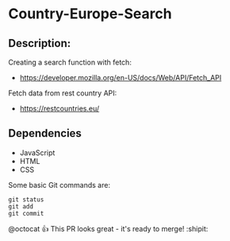 # Country-Europe-Search

## Description:
Creating a search function with fetch:
* https://developer.mozilla.org/en-US/docs/Web/API/Fetch_API

Fetch data from rest country API:
* https://restcountries.eu/

## Dependencies
* JavaScript
* HTML
* CSS

Some basic Git commands are:
```
git status
git add
git commit
```
@octocat :+1: This PR looks great - it's ready to merge! :shipit:

